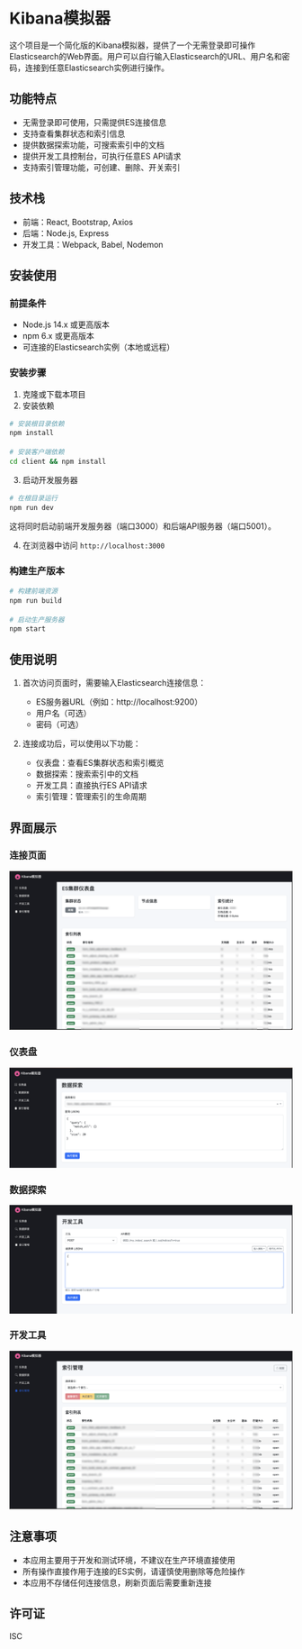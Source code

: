 # Kibana模拟器

这个项目是一个简化版的Kibana模拟器，提供了一个无需登录即可操作Elasticsearch的Web界面。用户可以自行输入Elasticsearch的URL、用户名和密码，连接到任意Elasticsearch实例进行操作。

## 功能特点

- 无需登录即可使用，只需提供ES连接信息
- 支持查看集群状态和索引信息
- 提供数据探索功能，可搜索索引中的文档
- 提供开发工具控制台，可执行任意ES API请求
- 支持索引管理功能，可创建、删除、开关索引

## 技术栈

- 前端：React, Bootstrap, Axios
- 后端：Node.js, Express
- 开发工具：Webpack, Babel, Nodemon

## 安装使用

### 前提条件

- Node.js 14.x 或更高版本
- npm 6.x 或更高版本
- 可连接的Elasticsearch实例（本地或远程）

### 安装步骤

1. 克隆或下载本项目
2. 安装依赖

```bash
# 安装根目录依赖
npm install

# 安装客户端依赖
cd client && npm install
```

3. 启动开发服务器

```bash
# 在根目录运行
npm run dev
```

这将同时启动前端开发服务器（端口3000）和后端API服务器（端口5001）。

4. 在浏览器中访问 `http://localhost:3000`

### 构建生产版本

```bash
# 构建前端资源
npm run build

# 启动生产服务器
npm start
```

## 使用说明

1. 首次访问页面时，需要输入Elasticsearch连接信息：
   - ES服务器URL（例如：http://localhost:9200）
   - 用户名（可选）
   - 密码（可选）

2. 连接成功后，可以使用以下功能：
   - 仪表盘：查看ES集群状态和索引概览
   - 数据探索：搜索索引中的文档
   - 开发工具：直接执行ES API请求
   - 索引管理：管理索引的生命周期

## 界面展示

### 连接页面
![连接页面](./example/1.png)

### 仪表盘
![仪表盘](./example/2.png)

### 数据探索
![数据探索](./example/3.png)

### 开发工具
![开发工具](./example/4.png)

## 注意事项

- 本应用主要用于开发和测试环境，不建议在生产环境直接使用
- 所有操作直接作用于连接的ES实例，请谨慎使用删除等危险操作
- 本应用不存储任何连接信息，刷新页面后需要重新连接

## 许可证

ISC 